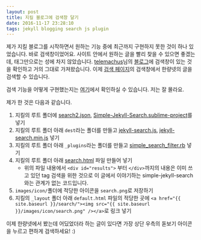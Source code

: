 ```yaml
---
layout: post
title: 지킬 블로그에 검색창 달기
date: 2016-11-17 23:28:10
tags: jekyll blogging search js plugin
---
```

제가 지킬 블로그를 시작하면서 원하는 기능 중에 최근까지 구현하지 못한 것이 하나 있었습니다. 바로 검색창이었어요. 사이트 안에서 원하는 글을 빨리 찾을 수 있으면 좋겠는데, 태그만으로는 성에 차지 않았습니다. [telemachus][6812-0001]님의 [블로그](http://scriveners.github.io/)에 검색창이 있는 것을 확인하고 거의 그대로 가져왔습니다. 이제 [검색 페이지](http://www.halryang.net/search/)의 검색창에서 한량넷의 글을 검색할 수 있습니다.

검색 기능을 어떻게 구현했는지는 [여기](https://github.com/christian-fei/Simple-Jekyll-Search "christian-fei/Simple-Jekyll-Search: A JavaScript library to add search functionality to any Jekyll blog.")에서 확인하실 수 있습니다. 저는 잘 몰라요.

제가 한 것은 다음과 같습니다.

1. 지킬의 루트 폴더에 [search2.json](http://dr.halryang.net/yNbR), [Simple-Jekyll-Search.sublime-project](http://dr.halryang.net/m5YZ)를 넣기
2. 지킬의 루트 폴더 아래 `dest`라는 폴더를 만들고 [jekyll-search.js](http://dr.halryang.net/kboe), [jekyll-search.min.js](http://dr.halryang.net/AdWc) 넣기
3. 지킬의 루트 폴더 아래 `_plugins`라는 폴더를 만들고 [simple_search_filter.rb](http://dr.halryang.net/GYNE) 넣기
4. 지킬의 루트 폴더 아래 [search.html](http://dr.halryang.net/G2ZH) 파일 만들어 넣기
	* 위의 파일 내용에서 `<div id="results">` 부터 `</div>`까지의 내용은 이미 쓰고 있던 tag 검색을 위한 것으로 이 글에서 이야기하는 simple-jekyll-search와는 관계가 없는 코드입니다.
5. `images/icon/`폴더에 적당한 아이콘을 `search.png`로 저장하기
6. 지킬의 `_layout` 폴더 아래 `default.html` 파일의 적당한 곳에 `<a href="{{ site.baseurl }}/search/"><img src="{{ site.baseurl }}/images/icon/search.png" /></a>`로 링크 넣기

이제 한량넷에서 봤는데 어딨었더라 하는 글이 있다면 가장 상단 우측의 돋보기 아이콘을 누르고 편하게 검색하세요! :)


[6812-0001]: https://twitter.com/telemachus77


<!-- Report:
(0:118:23): [](!@t telemachus) => https://twitter.com/telemachus
(): Processed: 2 links, 0 errors.
-->

